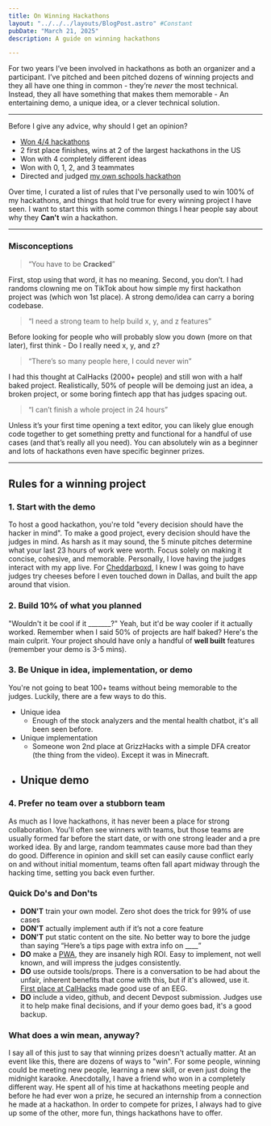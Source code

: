 ```yaml
---
title: On Winning Hackathons
layout: "../../../layouts/BlogPost.astro" #Constant
pubDate: "March 21, 2025"
description: A guide on winning hackathons

---
```

For two years I’ve been involved in hackathons as both an organizer and a participant. I’ve pitched and been pitched dozens of winning projects and they all have one thing in common - they’re *never* the most technical. Instead, they all have something that makes them memorable - An entertaining demo, a unique idea, or a clever technical solution. 

---
Before I give any advice, why should I get an opinion?

- [Won 4/4 hackathons](https://devpost.com/joemmalatesta)
- 2 first place finishes, wins at 2 of the largest hackathons in the US
- Won with 4 completely different ideas
- Won with 0, 1, 2, and 3 teammates
- Directed and judged [my own schools hackathon](https://six.grizzhacks.org)

Over time, I curated a list of rules that I've personally used to win 100% of my hackathons, and things that hold true for every winning project I have seen. I want to start this with some common things I hear people say about why they **Can't** win a hackathon.

***

### Misconceptions
> “You have to be **Cracked**”

First, stop using that word, it has no meaning. Second, you don’t. I had randoms clowning me on TikTok about how simple my first hackathon project was (which won 1st place). A strong demo/idea can carry a boring codebase.

> “I need a strong team to help build x, y, and z features”

Before looking for people who will probably slow you down (more on that later), first think - Do I really need x, y, and z?

> “There’s so many people here, I could never win”

I had this thought at CalHacks (2000+ people) and still won with a half baked project. Realistically, 50% of people will be demoing just an idea, a broken project, or some boring fintech app that has judges spacing out.

> “I can’t finish a whole project in 24 hours”

Unless it’s your first time opening a text editor, you can likely glue enough code together to get something pretty and functional for a handful of use cases (and that’s really all you need). You can absolutely win as a beginner and lots of hackathons even have specific beginner prizes.

*** 

## Rules for a winning project
### 1. Start with the demo
To host a good hackathon, you're told "every decision should have the hacker in mind". To make a good project, every decision should have the judges in mind. As harsh as it may sound, the 5 minute pitches determine what your last 23 hours of work were worth. Focus solely on making it concise, cohesive, and memorable. Personally, I love having the judges interact with my app live. For [Cheddarboxd](https://devpost.com/software/cheddarboxd), I knew I was going to have judges try cheeses before I even touched down in Dallas, and built the app around that vision.

### 2. Build 10% of what you planned
"Wouldn't it be cool if it _______?" Yeah, but it'd be way cooler if it actually worked. Remember when I said 50% of projects are half baked? Here's the main culprit. Your project should have only a handful of **well built** features (remember your demo is 3-5 mins).

### 3. Be Unique in idea, implementation, or demo
You're not going to beat 100+ teams without being memorable to the judges. Luckily, there are a few ways to do this. 
- Unique idea
  - Enough of the stock analyzers and the mental health chatbot, it's all been seen before. 
- Unique implementation
  - Someone won 2nd place at GrizzHacks with a simple DFA creator (the thing from the video). Except it was in Minecraft.
- Unique demo
  - 

### 4. Prefer no team over a stubborn team
As much as I love hackathons, it has never been a place for strong collaboration. You'll often see winners with teams, but those teams are usually formed far before the start date, or with one strong leader and a pre worked idea. By and large, random teammates cause more bad than they do good. Difference in opinion and skill set can easily cause conflict early on and without initial momentum, teams often fall apart midway through the hacking time, setting you back even further.

### Quick Do's and Don'ts
- **DON'T** train your own model. Zero shot does the trick for 99% of use cases
- **DON'T** actually implement auth if it’s not a core feature
- **DON'T** put static content on the site. No better way to bore the judge than saying “Here’s a tips page with extra info on ____”
- **DO** make a [PWA](https://www.joemmalatesta.com/writing/sveltekit-pwa), they are insanely high ROI. Easy to implement, not well known, and will impress the judges consistently. 
- **DO** use outside tools/props. There is a conversation to be had about the unfair, inherent benefits that come with this, but if it's allowed, use it. [First place at CalHacks](https://devpost.com/software/duet-0tbkxe) made good use of an EEG.
- **DO** include a video, github, and decent Devpost submission. Judges use it to help make final decisions, and if your demo goes bad, it's a good backup.


### What does a win mean, anyway?
I say all of this just to say that winning prizes doesn't actually matter. At an event like this, there are dozens of ways to "win". For some people, winning could be meeting new people, learning a new skill, or even just doing the midnight karaoke. Anecdotally, I have a friend who won in a completely different way. He spent all of his time at hackathons meeting people and before he had ever won a prize, he secured an internship from a connection he made at a hackathon. In order to compete for prizes, I always had to give up some of the other, more fun, things hackathons have to offer.


